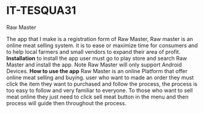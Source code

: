 # IT-TESQUA31
Raw Master

The app that I make is a registration form of Raw Master, Raw master is an online meat selling system. it is to ease or maximize time for consumers and to help local farmers and small vendors to expand their area of profit. 
**Installation**
  to install the app user must go to play store and search Raw Master and install the app.
  Note Raw Master will only support Android Devices.
**How to use the app**
Raw Master is an online Platform that offer online meat selling and buying.
user who want to made an order they must click the item they want to purchased and follow the process, the process is too easy to follow and very familiar to everyone.
To those who want to sell meat online they just need to click sell meat button in the menu and then process will guide then throughout the process.
